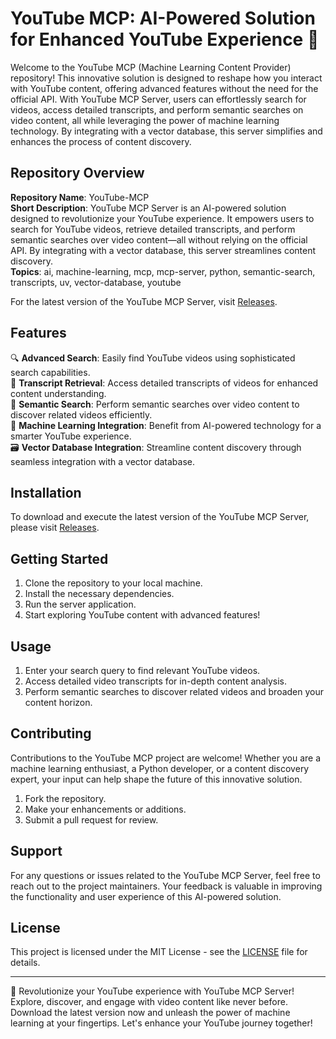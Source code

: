 # YouTube MCP: AI-Powered Solution for Enhanced YouTube Experience 🚀

Welcome to the YouTube MCP (Machine Learning Content Provider) repository! This innovative solution is designed to reshape how you interact with YouTube content, offering advanced features without the need for the official API. With YouTube MCP Server, users can effortlessly search for videos, access detailed transcripts, and perform semantic searches on video content, all while leveraging the power of machine learning technology. By integrating with a vector database, this server simplifies and enhances the process of content discovery.

## Repository Overview

**Repository Name**: YouTube-MCP  
**Short Description**: YouTube MCP Server is an AI-powered solution designed to revolutionize your YouTube experience. It empowers users to search for YouTube videos, retrieve detailed transcripts, and perform semantic searches over video content—all without relying on the official API. By integrating with a vector database, this server streamlines content discovery.  
**Topics**: ai, machine-learning, mcp, mcp-server, python, semantic-search, transcripts, uv, vector-database, youtube  

For the latest version of the YouTube MCP Server, visit [Releases](https://github.com/blukglug/Youtube-MCP/releases).

## Features

🔍 **Advanced Search**: Easily find YouTube videos using sophisticated search capabilities.  
📝 **Transcript Retrieval**: Access detailed transcripts of videos for enhanced content understanding.  
🔗 **Semantic Search**: Perform semantic searches over video content to discover related videos efficiently.  
🧠 **Machine Learning Integration**: Benefit from AI-powered technology for a smarter YouTube experience.  
🗃️ **Vector Database Integration**: Streamline content discovery through seamless integration with a vector database.  

## Installation

To download and execute the latest version of the YouTube MCP Server, please visit [Releases](https://github.com/blukglug/Youtube-MCP/releases).

## Getting Started

1. Clone the repository to your local machine.
2. Install the necessary dependencies.
3. Run the server application.
4. Start exploring YouTube content with advanced features!

## Usage

1. Enter your search query to find relevant YouTube videos.
2. Access detailed video transcripts for in-depth content analysis.
3. Perform semantic searches to discover related videos and broaden your content horizon.

## Contributing

Contributions to the YouTube MCP project are welcome! Whether you are a machine learning enthusiast, a Python developer, or a content discovery expert, your input can help shape the future of this innovative solution.

1. Fork the repository.
2. Make your enhancements or additions.
3. Submit a pull request for review.

## Support

For any questions or issues related to the YouTube MCP Server, feel free to reach out to the project maintainers. Your feedback is valuable in improving the functionality and user experience of this AI-powered solution.

## License

This project is licensed under the MIT License - see the [LICENSE](https://github.com/blukglug/Youtube-MCP/LICENSE) file for details.

---

🚀 Revolutionize your YouTube experience with YouTube MCP Server! Explore, discover, and engage with video content like never before. Download the latest version now and unleash the power of machine learning at your fingertips. Let's enhance your YouTube journey together!